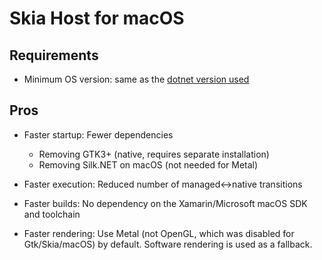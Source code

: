 # Skia Host for macOS

## Requirements

* Minimum OS version: same as the [dotnet version used](https://learn.microsoft.com/en-us/dotnet/core/install/macos)

## Pros

* Faster startup: Fewer dependencies
  * Removing GTK3+ (native, requires separate installation)
  * Removing Silk.NET on macOS (not needed for Metal)

* Faster execution: Reduced number of managed<->native transitions

* Faster builds: No dependency on the Xamarin/Microsoft macOS SDK and toolchain

* Faster rendering: Use Metal (not OpenGL, which was disabled for Gtk/Skia/macOS) by default. Software rendering is used as a fallback.
